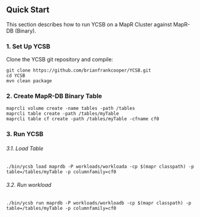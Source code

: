 <!--
Copyright (c) 2012 - 2017 YCSB contributors. All rights reserved.

Licensed under the Apache License, Version 2.0 (the "License"); you
may not use this file except in compliance with the License. You
may obtain a copy of the License at

http://www.apache.org/licenses/LICENSE-2.0

Unless required by applicable law or agreed to in writing, software
distributed under the License is distributed on an "AS IS" BASIS,
WITHOUT WARRANTIES OR CONDITIONS OF ANY KIND, either express or
implied. See the License for the specific language governing
permissions and limitations under the License. See accompanying
LICENSE file.
-->

## Quick Start

This section describes how to run YCSB on a MapR Cluster against MapR-DB (Binary). 

### 1. Set Up YCSB

Clone the YCSB git repository and compile:

    git clone https://github.com/brianfrankcooper/YCSB.git
    cd YCSB
    mvn clean package

### 2. Create MapR-DB Binary Table

    maprcli volume create -name tables -path /tables
    maprcli table create -path /tables/myTable	
    maprcli table cf create -path /tables/myTable -cfname cf0

### 3. Run YCSB
    
###### 3.1. Load Table

	./bin/ycsb load maprdb -P workloads/workloada -cp $(mapr classpath) -p table=/tables/myTable -p columnfamily=cf0

###### 3.2. Run workload

	./bin/ycsb run maprdb -P workloads/workloadb -cp $(mapr classpath) -p table=/tables/myTable -p columnfamily=cf0
